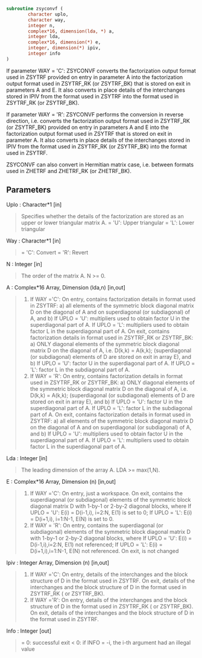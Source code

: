 ```fortran
subroutine zsyconvf (
		character uplo,
		character way,
		integer n,
		complex*16, dimension(lda, *) a,
		integer lda,
		complex*16, dimension(*) e,
		integer, dimension(*) ipiv,
		integer info
)
```
 If parameter WAY = 'C':
 ZSYCONVF converts the factorization output format used in
 ZSYTRF provided on entry in parameter A into the factorization
 output format used in ZSYTRF_RK (or ZSYTRF_BK) that is stored
 on exit in parameters A and E. It also converts in place details of
 the interchanges stored in IPIV from the format used in ZSYTRF into
 the format used in ZSYTRF_RK (or ZSYTRF_BK).

 If parameter WAY = 'R':
 ZSYCONVF performs the conversion in reverse direction, i.e.
 converts the factorization output format used in ZSYTRF_RK
 (or ZSYTRF_BK) provided on entry in parameters A and E into
 the factorization output format used in ZSYTRF that is stored
 on exit in parameter A. It also converts in place details of
 the interchanges stored in IPIV from the format used in ZSYTRF_RK
 (or ZSYTRF_BK) into the format used in ZSYTRF.

 ZSYCONVF can also convert in Hermitian matrix case, i.e. between
 formats used in ZHETRF and ZHETRF_RK (or ZHETRF_BK).

## Parameters
Uplo : Character*1 [in]
> Specifies whether the details of the factorization are
> stored as an upper or lower triangular matrix A.
> = 'U':  Upper triangular
> = 'L':  Lower triangular

Way : Character*1 [in]
> = 'C': Convert
> = 'R': Revert

N : Integer [in]
> The order of the matrix A.  N >= 0.

A : Complex*16 Array, Dimension (lda,n) [in,out]
> 1) If WAY ='C':
> On entry, contains factorization details in format used in
> ZSYTRF:
> a) all elements of the symmetric block diagonal
> matrix D on the diagonal of A and on superdiagonal
> (or subdiagonal) of A, and
> b) If UPLO = 'U': multipliers used to obtain factor U
> in the superdiagonal part of A.
> If UPLO = 'L': multipliers used to obtain factor L
> in the superdiagonal part of A.
> On exit, contains factorization details in format used in
> ZSYTRF_RK or ZSYTRF_BK:
> a) ONLY diagonal elements of the symmetric block diagonal
> matrix D on the diagonal of A, i.e. D(k,k) = A(k,k);
> (superdiagonal (or subdiagonal) elements of D
> are stored on exit in array E), and
> b) If UPLO = 'U': factor U in the superdiagonal part of A.
> If UPLO = 'L': factor L in the subdiagonal part of A.
> 2) If WAY = 'R':
> On entry, contains factorization details in format used in
> ZSYTRF_RK or ZSYTRF_BK:
> a) ONLY diagonal elements of the symmetric block diagonal
> matrix D on the diagonal of A, i.e. D(k,k) = A(k,k);
> (superdiagonal (or subdiagonal) elements of D
> are stored on exit in array E), and
> b) If UPLO = 'U': factor U in the superdiagonal part of A.
> If UPLO = 'L': factor L in the subdiagonal part of A.
> On exit, contains factorization details in format used in
> ZSYTRF:
> a) all elements of the symmetric block diagonal
> matrix D on the diagonal of A and on superdiagonal
> (or subdiagonal) of A, and
> b) If UPLO = 'U': multipliers used to obtain factor U
> in the superdiagonal part of A.
> If UPLO = 'L': multipliers used to obtain factor L
> in the superdiagonal part of A.

Lda : Integer [in]
> The leading dimension of the array A.  LDA >= max(1,N).

E : Complex*16 Array, Dimension (n) [in,out]
> 1) If WAY ='C':
> On entry, just a workspace.
> On exit, contains the superdiagonal (or subdiagonal)
> elements of the symmetric block diagonal matrix D
> with 1-by-1 or 2-by-2 diagonal blocks, where
> If UPLO = 'U': E(i) = D(i-1,i), i=2:N, E(1) is set to 0;
> If UPLO = 'L': E(i) = D(i+1,i), i=1:N-1, E(N) is set to 0.
> 2) If WAY = 'R':
> On entry, contains the superdiagonal (or subdiagonal)
> elements of the symmetric block diagonal matrix D
> with 1-by-1 or 2-by-2 diagonal blocks, where
> If UPLO = 'U': E(i) = D(i-1,i),i=2:N, E(1) not referenced;
> If UPLO = 'L': E(i) = D(i+1,i),i=1:N-1, E(N) not referenced.
> On exit, is not changed

Ipiv : Integer Array, Dimension (n) [in,out]
> 1) If WAY ='C':
> On entry, details of the interchanges and the block
> structure of D in the format used in ZSYTRF.
> On exit, details of the interchanges and the block
> structure of D in the format used in ZSYTRF_RK
> ( or ZSYTRF_BK).
> 1) If WAY ='R':
> On entry, details of the interchanges and the block
> structure of D in the format used in ZSYTRF_RK
> ( or ZSYTRF_BK).
> On exit, details of the interchanges and the block
> structure of D in the format used in ZSYTRF.

Info : Integer [out]
> = 0:  successful exit
> < 0:  if INFO = -i, the i-th argument had an illegal value

